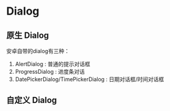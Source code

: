 # Dialog

## 原生 Dialog
安卓自带的dialog有三种：
1. AlertDialog : 普通的提示对话框
2. ProgressDialog : 进度条对话
3. DatePickerDialog/TimePickerDialog : 日期对话框/时间对话框

## 自定义 Dialog


